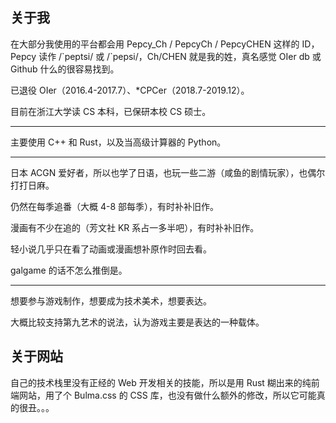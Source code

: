 ## 关于我

在大部分我使用的平台都会用 Pepcy_Ch / PepcyCh / PepcyCHEN 这样的 ID，Pepcy 读作 /\`peptsi/ 或 /\`pepsi/，Ch/CHEN 就是我的姓，真名感觉 OIer db 或 Github 什么的很容易找到。

已退役 OIer（2016.4-2017.7）、*CPCer（2018.7-2019.12）。

目前在浙江大学读 CS 本科，已保研本校 CS 硕士。

---

主要使用 C++ 和 Rust，以及当高级计算器的 Python。

---

日本 ACGN 爱好者，所以也学了日语，也玩一些二游（咸鱼的剧情玩家），也偶尔打打日麻。

仍然在每季追番（大概 4-8 部每季），有时补补旧作。

漫画有不少在追的（芳文社 KR 系占一多半吧），有时补补旧作。

轻小说几乎只在看了动画或漫画想补原作时回去看。

galgame 的话不怎么推倒是。

---

想要参与游戏制作，想要成为技术美术，想要表达。

大概比较支持第九艺术的说法，认为游戏主要是表达的一种载体。

## 关于网站

自己的技术栈里没有正经的 Web 开发相关的技能，所以是用 Rust 糊出来的纯前端网站，用了个 Bulma.css 的 CSS 库，也没有做什么额外的修改，所以它可能真的很丑。。。
